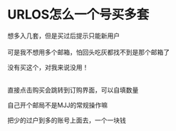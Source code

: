 # URLOS怎么一个号买多套


想多入几套，但是买过后提示只能新用户<br />
<br />
可是我不想用多个邮箱，怕回头吃灰都找不到是那个邮箱了

没有买这个，对我来说没用！<br />
<br />
<img src="static/image/smiley/default/lol.gif" smilieid="12" border="0" alt="" /><img src="static/image/smiley/default/lol.gif" smilieid="12" border="0" alt="" /><img src="static/image/smiley/default/lol.gif" smilieid="12" border="0" alt="" />

直接点击购买会跳转到订购界面，可以自填数量

自己开个邮局不是MJJ的常规操作嘛

把少的过户到多的账号上面去，一个一块钱

